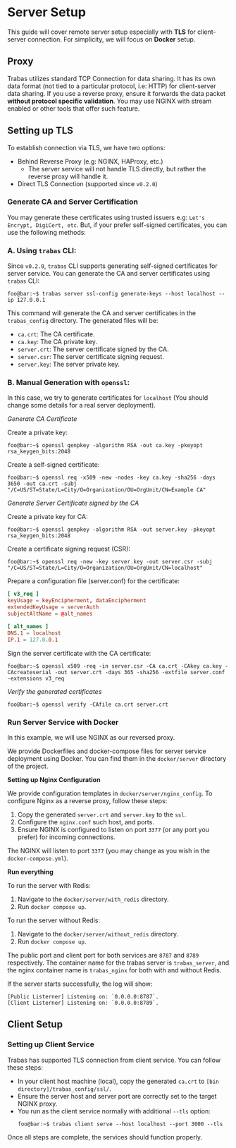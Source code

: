 # Server Setup
This guide will cover remote server setup especially with **TLS** for client-server connection. For simplicity, we will focus on **Docker** setup.

## Proxy
Trabas utilizes standard TCP Connection for data sharing. It has its own data format (not tied to a particular protocol, i.e: HTTP) for client-server data sharing. If you use a reverse proxy, ensure it forwards the data packet **without protocol specific validation**. You may use NGINX with stream enabled or other tools that offer such feature.

## Setting up TLS

To establish connection via TLS, we have two options:
- Behind Reverse Proxy (e.g: NGINX, HAProxy, etc.)
  - The server service will not handle TLS directly, but rather the reverse proxy will handle it.
- Direct TLS Connection (supported since `v0.2.0`)

### **Generate CA and Server Certification**
You may generate these certificates using trusted issuers e.g: `Let's Encrypt, DigiCert, etc`. But, if your prefer self-signed certificates, you can use the following methods:

### A. Using `trabas` CLI:
Since `v0.2.0`, `trabas` CLI supports generating self-signed certificates for server service.
You can generate the CA and server certificates using `trabas` CLI:
```console
foo@bar:~$ trabas server ssl-config generate-keys --host localhost --ip 127.0.0.1
```
This command will generate the CA and server certificates in the `trabas_config` directory. The generated files will be:
- `ca.crt`: The CA certificate.
- `ca.key`: The CA private key.
- `server.crt`: The server certificate signed by the CA.
- `server.csr`: The server certificate signing request.
- `server.key`: The server private key.

### B. Manual Generation with `openssl`:
In this case, we try to generate certificates for `localhost` (You should change some details for a real server deployment).

_Generate CA Certificate_

Create a private key:
```console
foo@bar:~$ openssl genpkey -algorithm RSA -out ca.key -pkeyopt rsa_keygen_bits:2048
```
Create a self-signed certificate:
```console
foo@bar:~$ openssl req -x509 -new -nodes -key ca.key -sha256 -days 3650 -out ca.crt -subj "/C=US/ST=State/L=City/O=Organization/OU=OrgUnit/CN=Example CA"
```

_Generate Server Certificate signed by the CA_

Create a private key for CA:
```console
foo@bar:~$ openssl genpkey -algorithm RSA -out server.key -pkeyopt rsa_keygen_bits:2048
```
Create a certificate signing request (CSR):
```console
foo@bar:~$ openssl req -new -key server.key -out server.csr -subj "/C=US/ST=State/L=City/O=Organization/OU=OrgUnit/CN=localhost"
```
Prepare a configuration file (server.conf) for the certificate:
```conf
[ v3_req ]
keyUsage = keyEncipherment, dataEncipherment
extendedKeyUsage = serverAuth
subjectAltName = @alt_names

[ alt_names ]
DNS.1 = localhost
IP.1 = 127.0.0.1
```
Sign the server certificate with the CA certificate:
```console
foo@bar:~$ openssl x509 -req -in server.csr -CA ca.crt -CAkey ca.key -CAcreateserial -out server.crt -days 365 -sha256 -extfile server.conf -extensions v3_req
```

_Verify the generated certificates_
```console
foo@bar:~$ openssl verify -CAfile ca.crt server.crt
```

### Run Server Service with Docker
In this example, we will use NGINX as our reversed proxy.

We provide Dockerfiles and docker-compose files for server service deployment using Docker. You can find them in the `docker/server` directory of the project.

**Setting up Nginx Configuration**

We provide configuration templates in `docker/server/nginx_config`.
To configure Nginx as a reverse proxy, follow these steps:

1.  Copy the generated `server.crt` and `server.key` to the `ssl`.
2.  Configure the `nginx.conf` such host, and ports.
3.  Ensure NGINX is configured to listen on port `3377` (or any port you prefer) for incoming connections.

The NGINX will listen to port `3377` (you may change as you wish in the `docker-compose.yml`).

**Run everything**

To run the server with Redis:

1.  Navigate to the `docker/server/with_redis` directory.
2.  Run `docker compose up`.

To run the server without Redis:

1.  Navigate to the `docker/server/without_redis` directory.
2.  Run `docker compose up`.

The public port and client port for both services are `8787` and `8789` respectively. The container name for the trabas server is `trabas_server`, and the nginx container name is `trabas_nginx` for both with and without Redis.

If the server starts successfully, the log will show:

```console
[Public Listerner] Listening on: `0.0.0.0:8787`.
[Client Listerner] Listening on: `0.0.0.0:8789`.
```

## Client Setup
### Setting up Client Service

Trabas has supported TLS connection from client service. You can follow these steps:
- In your client host machine (local), copy the generated `ca.crt` to `[bin directory]/trabas_config/ssl/`.
- Ensure the server host and server port are correctly set to the target NGINX proxy.
- You run as the client service normally with additional `--tls` option:
    ```console
    foo@bar:~$ trabas client serve --host localhost --port 3000 --tls
    ```

Once all steps are complete, the services should function properly.
